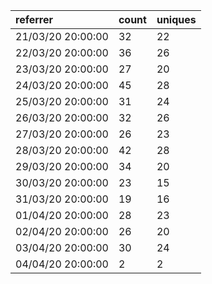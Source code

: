 | referrer          | count | uniques |
| :---------------- | :---- | :------ |
| 21/03/20 20:00:00 | 32    | 22      |
| 22/03/20 20:00:00 | 36    | 26      |
| 23/03/20 20:00:00 | 27    | 20      |
| 24/03/20 20:00:00 | 45    | 28      |
| 25/03/20 20:00:00 | 31    | 24      |
| 26/03/20 20:00:00 | 32    | 26      |
| 27/03/20 20:00:00 | 26    | 23      |
| 28/03/20 20:00:00 | 42    | 28      |
| 29/03/20 20:00:00 | 34    | 20      |
| 30/03/20 20:00:00 | 23    | 15      |
| 31/03/20 20:00:00 | 19    | 16      |
| 01/04/20 20:00:00 | 28    | 23      |
| 02/04/20 20:00:00 | 26    | 20      |
| 03/04/20 20:00:00 | 30    | 24      |
| 04/04/20 20:00:00 | 2     | 2       |